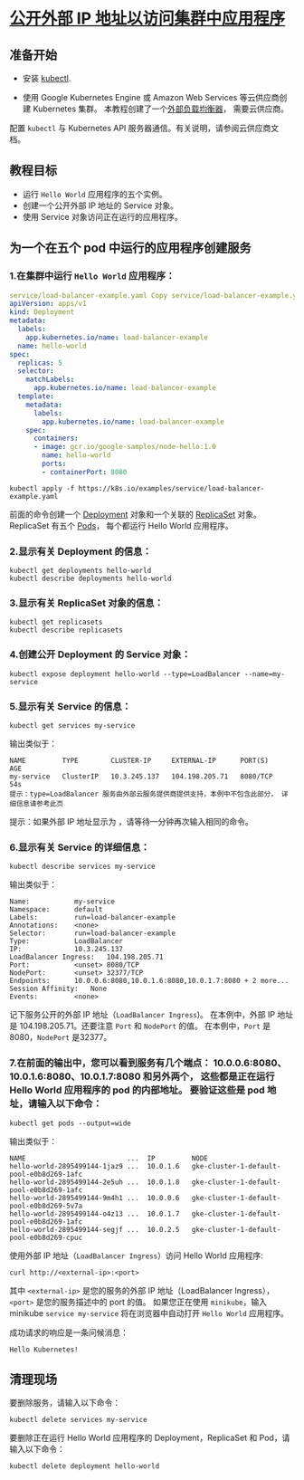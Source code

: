 # [公开外部 IP 地址以访问集群中应用程序](https://kubernetes.io/zh/docs/tutorials/stateless-application/expose-external-ip-address/)

## 准备开始
- 安装 [kubectl](https://kubernetes.io/zh/docs/tasks/tools/install-kubectl/).

- 使用 Google Kubernetes Engine 或 Amazon Web Services 等云供应商创建 Kubernetes 集群。 本教程创建了一个[外部负载均衡器](https://kubernetes.io/zh/docs/tasks/access-application-cluster/create-external-load-balancer/)， 需要云供应商。

配置 `kubectl` 与 Kubernetes API 服务器通信。有关说明，请参阅云供应商文档。

## 教程目标
- 运行 `Hello World` 应用程序的五个实例。
- 创建一个公开外部 IP 地址的 Service 对象。
- 使用 Service 对象访问正在运行的应用程序。

## 为一个在五个 pod 中运行的应用程序创建服务

### 1.在集群中运行 `Hello World` 应用程序：

```yaml
service/load-balancer-example.yaml Copy service/load-balancer-example.yaml to clipboard
apiVersion: apps/v1
kind: Deployment
metadata:
  labels:
    app.kubernetes.io/name: load-balancer-example
  name: hello-world
spec:
  replicas: 5
  selector:
    matchLabels:
      app.kubernetes.io/name: load-balancer-example
  template:
    metadata:
      labels:
        app.kubernetes.io/name: load-balancer-example
    spec:
      containers:
      - image: gcr.io/google-samples/node-hello:1.0
        name: hello-world
        ports:
        - containerPort: 8080
```
```shell
kubectl apply -f https://k8s.io/examples/service/load-balancer-example.yaml
```
前面的命令创建一个 [Deployment](https://kubernetes.io/zh/docs/concepts/workloads/controllers/deployment/) 对象和一个关联的 [ReplicaSet](https://kubernetes.io/zh/docs/concepts/workloads/controllers/replicaset/) 对象。 ReplicaSet 有五个 [Pods](https://kubernetes.io/docs/concepts/workloads/pods/pod-overview/)， 每个都运行 Hello World 应用程序。

### 2.显示有关 Deployment 的信息：

```shell
kubectl get deployments hello-world
kubectl describe deployments hello-world
```

### 3.显示有关 ReplicaSet 对象的信息：

```shell
kubectl get replicasets
kubectl describe replicasets
```

### 4.创建公开 Deployment 的 Service 对象：

```shell
kubectl expose deployment hello-world --type=LoadBalancer --name=my-service
```

### 5.显示有关 Service 的信息：

```shell
kubectl get services my-service
```

输出类似于：

```shell
NAME         TYPE        CLUSTER-IP     EXTERNAL-IP      PORT(S)    AGE
my-service   ClusterIP   10.3.245.137   104.198.205.71   8080/TCP   54s
提示：type=LoadBalancer 服务由外部云服务提供商提供支持，本例中不包含此部分， 详细信息请参考此页
```

提示：如果外部 IP 地址显示为 <pending>，请等待一分钟再次输入相同的命令。

### 6.显示有关 Service 的详细信息：

```shell
kubectl describe services my-service
```

输出类似于：

```shell
Name:           my-service
Namespace:      default
Labels:         run=load-balancer-example
Annotations:    <none>
Selector:       run=load-balancer-example
Type:           LoadBalancer
IP:             10.3.245.137
LoadBalancer Ingress:   104.198.205.71
Port:           <unset> 8080/TCP
NodePort:       <unset> 32377/TCP
Endpoints:      10.0.0.6:8080,10.0.1.6:8080,10.0.1.7:8080 + 2 more...
Session Affinity:   None
Events:         <none>
```
记下服务公开的外部 IP 地址（`LoadBalancer Ingress`)。 在本例中，外部 IP 地址是 104.198.205.71。还要注意 `Port` 和 `NodePort` 的值。 在本例中，`Port` 是 8080，`NodePort` 是32377。

### 7.在前面的输出中，您可以看到服务有几个端点： 10.0.0.6:8080、10.0.1.6:8080、10.0.1.7:8080 和另外两个， 这些都是正在运行 Hello World 应用程序的 pod 的内部地址。 要验证这些是 pod 地址，请输入以下命令：

```shell
kubectl get pods --output=wide
```

输出类似于：

```shell
NAME                         ...  IP         NODE
hello-world-2895499144-1jaz9 ...  10.0.1.6   gke-cluster-1-default-pool-e0b8d269-1afc
hello-world-2895499144-2e5uh ...  10.0.1.8   gke-cluster-1-default-pool-e0b8d269-1afc
hello-world-2895499144-9m4h1 ...  10.0.0.6   gke-cluster-1-default-pool-e0b8d269-5v7a
hello-world-2895499144-o4z13 ...  10.0.1.7   gke-cluster-1-default-pool-e0b8d269-1afc
hello-world-2895499144-segjf ...  10.0.2.5   gke-cluster-1-default-pool-e0b8d269-cpuc
```

使用外部 IP 地址（`LoadBalancer Ingress`）访问 Hello World 应用程序:

```shell
curl http://<external-ip>:<port>
```

其中 `<external-ip>` 是您的服务的外部 IP 地址（LoadBalancer Ingress）， `<port>` 是您的服务描述中的 port 的值。 如果您正在使用 `minikube`，输入 minikube `service my-service` 将在浏览器中自动打开 `Hello World` 应用程序。

成功请求的响应是一条问候消息：

```shell
Hello Kubernetes!
```
## 清理现场
要删除服务，请输入以下命令：

```shell
kubectl delete services my-service
```

要删除正在运行 Hello World 应用程序的 Deployment，ReplicaSet 和 Pod，请输入以下命令：

```shell
kubectl delete deployment hello-world
```
